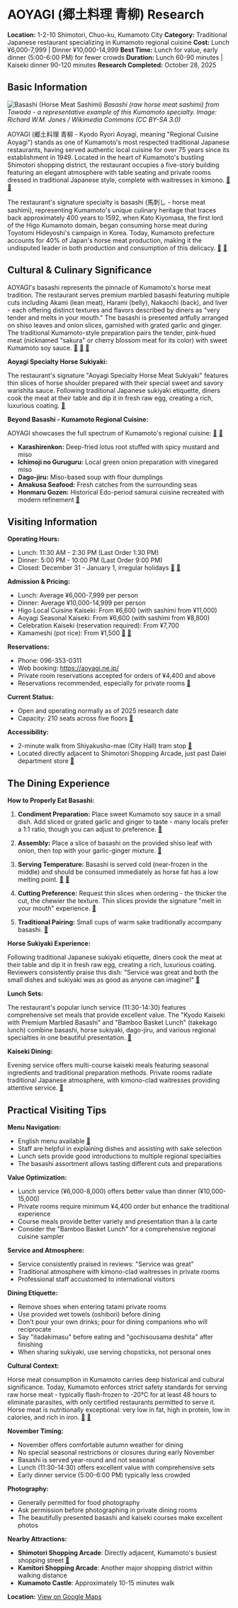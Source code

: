 # AOYAGI (郷土料理 青柳) Research

**Location:** 1-2-10 Shimotori, Chuo-ku, Kumamoto City
**Category:** Traditional Japanese restaurant specializing in Kumamoto regional cuisine
**Cost:** Lunch ¥6,000-7,999 | Dinner ¥10,000-14,999
**Best Time:** Lunch for value, early dinner (5:00-6:00 PM) for fewer crowds
**Duration:** Lunch 60-90 minutes | Kaiseki dinner 90-120 minutes
**Research Completed:** October 28, 2025

## Basic Information

![Basashi (Horse Meat Sashimi)](https://upload.wikimedia.org/wikipedia/commons/7/7d/Basashi.jpg)
*Basashi (raw horse meat sashimi) from Towada - a representative example of this Kumamoto specialty. Image: Richard W.M. Jones / Wikimedia Commons (CC BY-SA 3.0)*

AOYAGI (郷土料理 青柳 - Kyodo Ryori Aoyagi, meaning "Regional Cuisine Aoyagi") stands as one of Kumamoto's most respected traditional Japanese restaurants, having served authentic local cuisine for over 75 years since its establishment in 1949. Located in the heart of Kumamoto's bustling Shimotori shopping district, the restaurant occupies a five-story building featuring an elegant atmosphere with table seating and private rooms dressed in traditional Japanese style, complete with waitresses in kimono. [🔗](https://kumamoto.guide/en/spots/detail/12640) [🔗](https://www.tripadvisor.com/Restaurant_Review-g298213-d1023302-Reviews-Aoyagi-Kumamoto_Kumamoto_Prefecture_Kyushu.html)

The restaurant's signature specialty is basashi (馬刺し - horse meat sashimi), representing Kumamoto's unique culinary heritage that traces back approximately 400 years to 1592, when Kato Kiyomasa, the first lord of the Higo Kumamoto domain, began consuming horse meat during Toyotomi Hideyoshi's campaign in Korea. Today, Kumamoto prefecture accounts for 40% of Japan's horse meat production, making it the undisputed leader in both production and consumption of this delicacy. [🔗](https://medium.com/@satoshiashkanemura/basashi-in-japan-where-to-try-raw-horse-meat-in-kumamoto-and-beyond-586e8bb8db99) [🔗](https://en.akumamoto.jp/archives/220631)

## Cultural & Culinary Significance

AOYAGI's basashi represents the pinnacle of Kumamoto's horse meat tradition. The restaurant serves premium marbled basashi featuring multiple cuts including Akami (lean meat), Harami (belly), Nakaochi (back), and liver - each offering distinct textures and flavors described by diners as "very tender and melts in your mouth." The basashi is presented artfully arranged on shiso leaves and onion slices, garnished with grated garlic and ginger. The traditional Kumamoto-style preparation pairs the tender, pink-hued meat (nicknamed "sakura" or cherry blossom meat for its color) with sweet Kumamoto soy sauce. [🔗](https://www.tripadvisor.com/ShowUserReviews-g298213-d1023302-r353308774-Aoyagi-Kumamoto_Kumamoto_Prefecture_Kyushu.html) [🔗](https://www.foodinjapan.org/kyushu/kumamoto/basashi/) [🔗](https://japan-kyushu.com/eat/basashi-fresh-horse-sashimi/)

**Aoyagi Specialty Horse Sukiyaki:**

The restaurant's signature "Aoyagi Specialty Horse Meat Sukiyaki" features thin slices of horse shoulder prepared with their special sweet and savory warishita sauce. Following traditional Japanese sukiyaki etiquette, diners cook the meat at their table and dip it in fresh raw egg, creating a rich, luxurious coating. [🔗](https://en.akumamoto.jp/archives/220631)

**Beyond Basashi - Kumamoto Regional Cuisine:**

AOYAGI showcases the full spectrum of Kumamoto's regional cuisine: [🔗](https://kumamoto.guide/en/spots/detail/12640) [🔗](https://en.akumamoto.jp/archives/220631)

- **Karashirenkon:** Deep-fried lotus root stuffed with spicy mustard and miso
- **Ichimoji no Guruguru:** Local green onion preparation with vinegared miso
- **Dago-jiru:** Miso-based soup with flour dumplings
- **Amakusa Seafood:** Fresh catches from the surrounding seas
- **Honmaru Gozen:** Historical Edo-period samurai cuisine recreated with modern refinement [🔗](https://aoyagi.ne.jp/)

## Visiting Information

**Operating Hours:**
- Lunch: 11:30 AM - 2:30 PM (Last Order 1:30 PM)
- Dinner: 5:00 PM - 10:00 PM (Last Order 9:00 PM)
- Closed: December 31 - January 1, irregular holidays [🔗](https://en.akumamoto.jp/archives/220631) [🔗](https://r.gnavi.co.jp/8kh57vvv0000/)

**Admission & Pricing:**
- Lunch: Average ¥6,000-7,999 per person
- Dinner: Average ¥10,000-14,999 per person
- Higo Local Cuisine Kaiseki: From ¥6,600 (with sashimi from ¥11,000)
- Aoyagi Seasonal Kaiseki: From ¥6,600 (with sashimi from ¥8,800)
- Celebration Kaiseki (reservation required): From ¥7,700
- Kamameshi (pot rice): From ¥1,500 [🔗](https://hitosara.com/0031465906/) [🔗](https://aoyagi.ne.jp/cuisine/course/)

**Reservations:**
- Phone: 096-353-0311
- Web booking: https://aoyagi.ne.jp/
- Private room reservations accepted for orders of ¥4,400 and above
- Reservations recommended, especially for private rooms [🔗](https://aoyagi.ne.jp/)

**Current Status:**
- Open and operating normally as of 2025 research date
- Capacity: 210 seats across five floors [🔗](https://en.akumamoto.jp/archives/220631)

**Accessibility:**
- 2-minute walk from Shiyakusho-mae (City Hall) tram stop [🔗](https://kumamoto.guide/en/spots/detail/12640)
- Located directly adjacent to Shimotori Shopping Arcade, just past Daiei department store [🔗](https://r.gnavi.co.jp/8kh57vvv0000/)

## The Dining Experience

**How to Properly Eat Basashi:**

1. **Condiment Preparation:** Place sweet Kumamoto soy sauce in a small dish. Add sliced or grated garlic and ginger to taste - many locals prefer a 1:1 ratio, though you can adjust to preference. [🔗](https://www.foodinjapan.org/kyushu/kumamoto/basashi/)

2. **Assembly:** Place a slice of basashi on the provided shiso leaf with onion, then top with your garlic-ginger mixture. [🔗](https://japan-kyushu.com/eat/basashi-fresh-horse-sashimi/)

3. **Serving Temperature:** Basashi is served cold (near-frozen in the middle) and should be consumed immediately as horse fat has a low melting point. [🔗](https://www.halfwayanywhere.com/asia/japan/basashi-eating-raw-horse-meat/) [🔗](https://voyapon.com/horse-sashimi/)

4. **Cutting Preference:** Request thin slices when ordering - the thicker the cut, the chewier the texture. Thin slices provide the signature "melt in your mouth" experience. [🔗](https://voyapon.com/horse-sashimi/)

5. **Traditional Pairing:** Small cups of warm sake traditionally accompany basashi. [🔗](https://www.halfwayanywhere.com/asia/japan/basashi-eating-raw-horse-meat/)

**Horse Sukiyaki Experience:**

Following traditional Japanese sukiyaki etiquette, diners cook the meat at their table and dip it in fresh raw egg, creating a rich, luxurious coating. Reviewers consistently praise this dish: "Service was great and both the small dishes and sukiyaki was as good as anyone can imagine!" [🔗](https://www.tripadvisor.com/ShowUserReviews-g298213-d1023302-r589717790-Aoyagi-Kumamoto_Kumamoto_Prefecture_Kyushu.html)

**Lunch Sets:**

The restaurant's popular lunch service (11:30-14:30) features comprehensive set meals that provide excellent value. The "Kyodo Kaiseki with Premium Marbled Basashi" and "Bamboo Basket Lunch" (takekago lunch) combine basashi, horse sukiyaki, dago-jiru, and various regional specialties in one beautiful presentation. [🔗](https://aoyagi.ne.jp/cuisine/lunch/)

**Kaiseki Dining:**

Evening service offers multi-course kaiseki meals featuring seasonal ingredients and traditional preparation methods. Private rooms radiate traditional Japanese atmosphere, with kimono-clad waitresses providing attentive service. [🔗](https://www.tripadvisor.com/ShowUserReviews-g298213-d1023302-r589717790-Aoyagi-Kumamoto_Kumamoto_Prefecture_Kyushu.html)

## Practical Visiting Tips

**Menu Navigation:**
- English menu available [🔗](https://www.tripadvisor.com/ShowUserReviews-g298213-d1023302-r353308774-Aoyagi-Kumamoto_Kumamoto_Prefecture_Kyushu.html)
- Staff are helpful in explaining dishes and assisting with sake selection
- Lunch sets provide good introductions to multiple regional specialties
- The basashi assortment allows tasting different cuts and preparations

**Value Optimization:**
- Lunch service (¥6,000-8,000) offers better value than dinner (¥10,000-15,000)
- Private rooms require minimum ¥4,400 order but enhance the traditional experience
- Course meals provide better variety and presentation than à la carte
- Consider the "Bamboo Basket Lunch" for a comprehensive regional cuisine sampler

**Service and Atmosphere:**
- Service consistently praised in reviews: "Service was great"
- Traditional atmosphere with kimono-clad waitresses in private rooms
- Professional staff accustomed to international visitors

**Dining Etiquette:**
- Remove shoes when entering tatami private rooms
- Use provided wet towels (oshibori) before dining
- Don't pour your own drinks; pour for dining companions who will reciprocate
- Say "itadakimasu" before eating and "gochisousama deshita" after finishing
- When sharing sukiyaki, use serving chopsticks, not personal ones

**Cultural Context:**

Horse meat consumption in Kumamoto carries deep historical and cultural significance. Today, Kumamoto enforces strict safety standards for serving raw horse meat - typically flash-frozen to -20°C for at least 48 hours to eliminate parasites, with only certified restaurants permitted to serve it. Horse meat is nutritionally exceptional: very low in fat, high in protein, low in calories, and rich in iron. [🔗](https://medium.com/@satoshiashkanemura/basashi-in-japan-where-to-try-raw-horse-meat-in-kumamoto-and-beyond-586e8bb8db99) [🔗](https://japan-food.guide/en/articles/horse-meat-cuisine)

**November Timing:**
- November offers comfortable autumn weather for dining
- No special seasonal restrictions or closures during early November
- Basashi is served year-round and not seasonal
- Lunch (11:30-14:30) offers excellent value with comprehensive sets
- Early dinner service (5:00-6:00 PM) typically less crowded

**Photography:**
- Generally permitted for food photography
- Ask permission before photographing in private dining rooms
- The beautifully presented basashi and kaiseki courses make excellent photos

**Nearby Attractions:**
- **Shimotori Shopping Arcade**: Directly adjacent, Kumamoto's busiest shopping street [🔗](https://kumamoto.guide/en/spots/detail/12378)
- **Kamitori Shopping Arcade**: Another major shopping district within walking distance
- **Kumamoto Castle**: Approximately 10-15 minutes walk

**Location:** [View on Google Maps](https://maps.google.com/maps?q=32.802134,130.708327)
